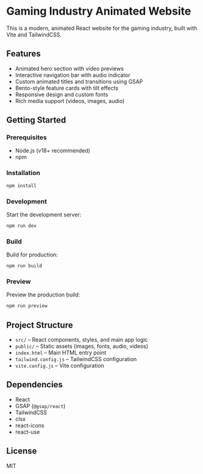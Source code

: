 # Gaming Industry Animated Website

This is a modern, animated React website for the gaming industry, built with Vite and TailwindCSS.

## Features

- Animated hero section with video previews
- Interactive navigation bar with audio indicator
- Custom animated titles and transitions using GSAP
- Bento-style feature cards with tilt effects
- Responsive design and custom fonts
- Rich media support (videos, images, audio)

## Getting Started

### Prerequisites

- Node.js (v18+ recommended)
- npm

### Installation

```sh
npm install
```

### Development

Start the development server:

```sh
npm run dev
```

### Build

Build for production:

```sh
npm run build
```

### Preview

Preview the production build:

```sh
npm run preview
```

## Project Structure

- `src/` – React components, styles, and main app logic
- `public/` – Static assets (images, fonts, audio, videos)
- `index.html` – Main HTML entry point
- `tailwind.config.js` – TailwindCSS configuration
- `vite.config.js` – Vite configuration

## Dependencies

- React
- GSAP (`@gsap/react`)
- TailwindCSS
- clsx
- react-icons
- react-use

## License

MIT
